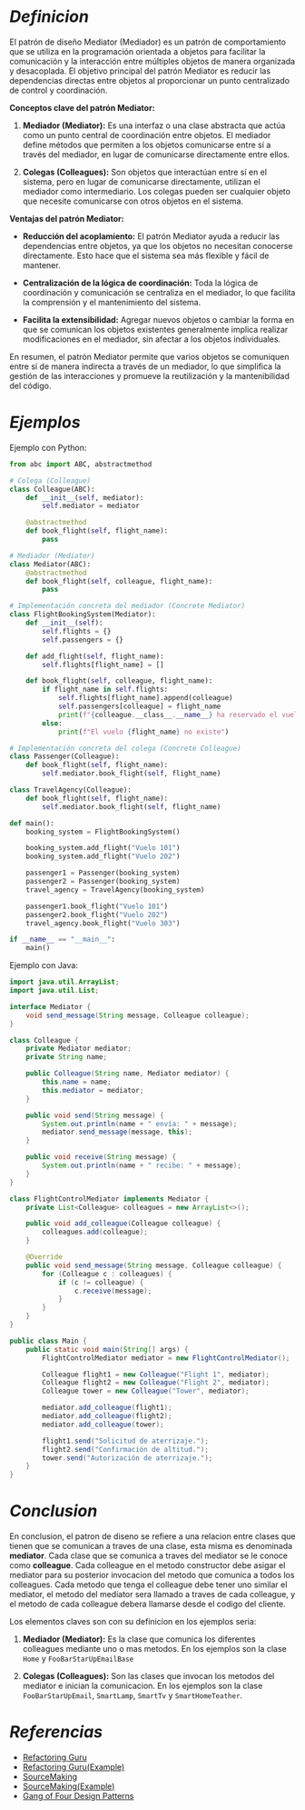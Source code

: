 # ***Definicion***

El patrón de diseño Mediator (Mediador) es un patrón de comportamiento que se utiliza en la programación orientada a objetos para facilitar la comunicación y la interacción entre múltiples objetos de manera organizada y desacoplada. El objetivo principal del patrón Mediator es reducir las dependencias directas entre objetos al proporcionar un punto centralizado de control y coordinación.

**Conceptos clave del patrón Mediator:**

1. **Mediador (Mediator):** Es una interfaz o una clase abstracta que actúa como un punto central de coordinación entre objetos. El mediador define métodos que permiten a los objetos comunicarse entre sí a través del mediador, en lugar de comunicarse directamente entre ellos.

2. **Colegas (Colleagues):** Son objetos que interactúan entre sí en el sistema, pero en lugar de comunicarse directamente, utilizan el mediador como intermediario. Los colegas pueden ser cualquier objeto que necesite comunicarse con otros objetos en el sistema.

**Ventajas del patrón Mediator:**

- **Reducción del acoplamiento:** El patrón Mediator ayuda a reducir las dependencias entre objetos, ya que los objetos no necesitan conocerse directamente. Esto hace que el sistema sea más flexible y fácil de mantener.

- **Centralización de la lógica de coordinación:** Toda la lógica de coordinación y comunicación se centraliza en el mediador, lo que facilita la comprensión y el mantenimiento del sistema.

- **Facilita la extensibilidad:** Agregar nuevos objetos o cambiar la forma en que se comunican los objetos existentes generalmente implica realizar modificaciones en el mediador, sin afectar a los objetos individuales.

En resumen, el patrón Mediator permite que varios objetos se comuniquen entre sí de manera indirecta a través de un mediador, lo que simplifica la gestión de las interacciones y promueve la reutilización y la mantenibilidad del código.

# ***Ejemplos***

Ejemplo con Python:

```python
from abc import ABC, abstractmethod

# Colega (Colleague)
class Colleague(ABC):
    def __init__(self, mediator):
        self.mediator = mediator

    @abstractmethod
    def book_flight(self, flight_name):
        pass

# Mediador (Mediator)
class Mediator(ABC):
    @abstractmethod
    def book_flight(self, colleague, flight_name):
        pass

# Implementación concreta del mediador (Concrete Mediator)
class FlightBookingSystem(Mediator):
    def __init__(self):
        self.flights = {}
        self.passengers = {}

    def add_flight(self, flight_name):
        self.flights[flight_name] = []

    def book_flight(self, colleague, flight_name):
        if flight_name in self.flights:
            self.flights[flight_name].append(colleague)
            self.passengers[colleague] = flight_name
            print(f"{colleague.__class__.__name__} ha reservado el vuelo {flight_name}")
        else:
            print(f"El vuelo {flight_name} no existe")

# Implementación concreta del colega (Concrete Colleague)
class Passenger(Colleague):
    def book_flight(self, flight_name):
        self.mediator.book_flight(self, flight_name)

class TravelAgency(Colleague):
    def book_flight(self, flight_name):
        self.mediator.book_flight(self, flight_name)

def main():
    booking_system = FlightBookingSystem()

    booking_system.add_flight("Vuelo 101")
    booking_system.add_flight("Vuelo 202")

    passenger1 = Passenger(booking_system)
    passenger2 = Passenger(booking_system)
    travel_agency = TravelAgency(booking_system)

    passenger1.book_flight("Vuelo 101")
    passenger2.book_flight("Vuelo 202")
    travel_agency.book_flight("Vuelo 303")

if __name__ == "__main__":
    main()
```

Ejemplo con Java:

```java
import java.util.ArrayList;
import java.util.List;

interface Mediator {
    void send_message(String message, Colleague colleague);
}

class Colleague {
    private Mediator mediator;
    private String name;

    public Colleague(String name, Mediator mediator) {
        this.name = name;
        this.mediator = mediator;
    }

    public void send(String message) {
        System.out.println(name + " envía: " + message);
        mediator.send_message(message, this);
    }

    public void receive(String message) {
        System.out.println(name + " recibe: " + message);
    }
}

class FlightControlMediator implements Mediator {
    private List<Colleague> colleagues = new ArrayList<>();

    public void add_colleague(Colleague colleague) {
        colleagues.add(colleague);
    }

    @Override
    public void send_message(String message, Colleague colleague) {
        for (Colleague c : colleagues) {
            if (c != colleague) {
                c.receive(message);
            }
        }
    }
}

public class Main {
    public static void main(String[] args) {
        FlightControlMediator mediator = new FlightControlMediator();

        Colleague flight1 = new Colleague("Flight 1", mediator);
        Colleague flight2 = new Colleague("Flight 2", mediator);
        Colleague tower = new Colleague("Tower", mediator);

        mediator.add_colleague(flight1);
        mediator.add_colleague(flight2);
        mediator.add_colleague(tower);

        flight1.send("Solicitud de aterrizaje.");
        flight2.send("Confirmación de altitud.");
        tower.send("Autorización de aterrizaje.");
    }
}
```

# ***Conclusion***
En conclusion, el patron de diseno se refiere a una relacion entre clases que tienen que se comunican a traves de una clase, esta misma es denominada **mediator**. Cada clase que se comunica a traves del mediator se le conoce como **colleague**. Cada colleague en el metodo constructor debe asigar el mediator para su posterior invocacion del metodo que comunica a todos los colleagues. Cada metodo que tenga el colleague debe tener uno similar el mediator, el metodo del mediator sera llamado a traves de cada colleague, y el metodo de cada colleague debera llamarse desde el codigo del cliente.

Los elementos claves son con su definicion en los ejemplos seria:

1. **Mediador (Mediator):** Es la clase que comunica los diferentes colleagues mediante uno o mas metodos. En los ejemplos son la clase `Home` y `FooBarStarUpEmailBase`

2. **Colegas (Colleagues):** Son las clases que invocan los metodos del mediator e inician la comunicacion. En los ejemplos son la clase `FooBarStarUpEmail`, `SmartLamp`, `SmartTv` y `SmartHomeTeather`. 

# ***Referencias***

- [Refactoring Guru](https://refactoring.guru/es/design-patterns/mediator)
- [Refactoring Guru(Example)](https://refactoring.guru/es/design-patterns/mediator/python/example)
- [SourceMaking](https://sourcemaking.com/design_patterns/mediator)
- [SourceMaking(Example)](https://sourcemaking.com/design_patterns/mediator/python/1)
- [Gang of Four Design Patterns](https://springframework.guru/gang-of-four-design-patterns/mediator-pattern/)